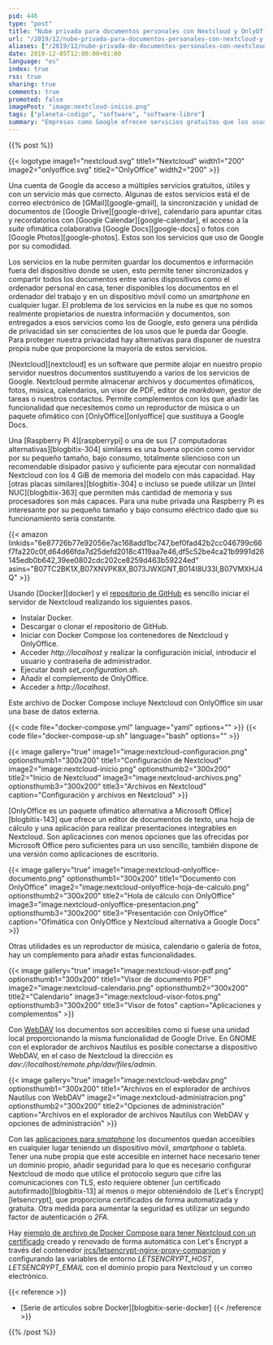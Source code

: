 ```yaml
---
pid: 446
type: "post"
title: "Nube privada para documentos personales con Nextcloud y OnlyOffice"
url: "/2019/12/nube-privada-para-documentos-personales-con-nextcloud-y-onlyoffice/"
aliases: ["/2019/12/nube-privada-de-documentos-personales-con-nextcloud-y-onlyoffice/"]
date: 2019-12-05T12:00:00+01:00
language: "es"
index: true
rss: true
sharing: true
comments: true
promoted: false
imagePost: "image:nextcloud-inicio.png"
tags: ["planeta-codigo", "software", "software-libre"]
summary: "Empresas como Google ofrecen servicios gratuitos que los usuarios pueden utilizar, algunos de ellos a cambio de entregrarles documentos con información personal con la consiguiente potencial pérdida de privacidad. Algunos de estos servicios son sustituibles con alternativas como Nextcloud y OnlyOffice que permiten a sus usuarios ser dueños de su información ya sea utilizando una Raspberry Pi como servidor que debe ser administrada o incluso en la nube con servicios como DigitalOcean o AWS."
---
```


{{% post %}}

{{< logotype image1="nextcloud.svg" title1="Nextcloud" width1="200" image2="onlyoffice.svg" title2="OnlyOffice" width2="200" >}}

Una cuenta de Google da acceso a múltiples servicios gratuitos, útiles y con un servicio más que correcto. Algunas de estos servicios está el de correo electrónico de [GMail][google-gmail], la sincronización y unidad de documentos de [Google Drive][google-drive], calendario para apuntar citas y recordatorios con [Google Calendar][google-calendar], el acceso a la _suite_ ofimática colaborativa [Google Docs][google-docs] o fotos con [Google Photos][google-photos]. Estos son los servicios que uso de Google por su comodidad.

Los servicios en la nube permiten guardar los documentos e información fuera del dispositivo donde se usen, esto permite tener sincronizados y compartir todos los documentos entre varios dispositivos como el ordenador personal en casa, tener disponibles los documentos en el ordenador del trabajo y en un dispositivo móvil como un _smartphone_ en cualquier lugar. El problema de los servicios en la nube es que no somos realmente propietarios de nuestra información y documentos, son entregados a esos servicios como los de Google, esto genera una pérdida de privacidad sin ser conscientes de los usos que le pueda dar Google. Para proteger nuestra privacidad hay alternativas para disponer de nuestra propia nube que proporcione la mayoría de estos servicios.

[Nextcloud][nextcloud] es un software que permite alojar en nuestro propio servidor nuestros documentos sustituyendo a varios de los servicios de Google. Nextcloud permite almacenar archivos y documentos ofimáticos, fotos, música, calendarios, un visor de PDF, editor de _markdown_, gestor de tareas o nuestros contactos. Permite complementos con los que añadir las funcionalidad que necesitemos como un reproductor de música o un paquete ofimático con [OnlyOffice][onlyoffice] que sustituya a Google Docs.

Una [Raspberry Pi 4][raspberrypi] o una de sus [7 computadoras alternativas][blogbitix-304] similares es una buena opción como servidor por su pequeño tamaño, bajo consumo, totalmente silencioso con un recomendable disipador pasivo y suficiente para ejecutar con normalidad Nextcloud con los 4 GiB de memoria del modelo con más capacidad. Hay [otras placas similares][blogbitix-304] o incluso se puede utilizar un [Intel NUC][blogbitix-363] que permiten más cantidad de memoria y sus procesadores son más capaces. Para una nube privada una Raspberry Pi es interesante por su pequeño tamaño y bajo consumo eléctrico dado que su funcionamiento sería constante.

{{< amazon
    linkids="6e87726b77e92056e7ac168add1bc747,bef0fad42b2cc046799c66f7fa220c0f,d64d66fda7d25defd2018c4119aa7e46,df5c52be4ca21b9991d26145edb0b642,39ee0802cdc202ce8259d463b59224ed"
    asins="B07TC2BK1X,B07XNVPK8X,B073JWXGNT,B014I8U33I,B07VMXHJ4Q" >}}

Usando [Docker][docker] y el [repositorio de GitHub](https://github.com/ONLYOFFICE/docker-onlyoffice-nextcloud) es sencillo iniciar el servidor de Nextcloud realizando los siguientes pasos.

* Instalar Docker.
* Descargar o clonar el repositorio de GitHub.
* Iniciar con Docker Compose los contenedores de Nextcloud y OnlyOffice.
* Acceder _http\://localhost_ y realizar la configuración inicial, introducir el usuario y contraseña de administrador.
* Ejecutar _bash set_configuration.sh_.
* Añadir el complemento de OnlyOffice.
* Acceder a _http\://localhost_.

Este archivo de Docker Compose incluye Nextcloud con OnlyOffice sin usar una base de datos externa.

{{< code file="docker-compose.yml" language="yaml" options="" >}}
{{< code file="docker-compose-up.sh" language="bash" options="" >}}

{{< image
    gallery="true"
    image1="image:nextcloud-configuracion.png" optionsthumb1="300x200" title1="Configuración de Nextcloud"
    image2="image:nextcloud-inicio.png" optionsthumb2="300x200" title2="Inicio de Nextcluod"
    image3="image:nextcloud-archivos.png" optionsthumb3="300x200" title3="Archivos en Nextcloud"
    caption="Configuración y archivos en Nextcloud" >}}

[OnlyOffice es un paquete ofimático alternativa a Microsoft Office][blogbitix-143] que ofrece un editor de documentos de texto, una hoja de cálculo y una aplicación para realizar presentaciones integrables en Nextcloud. Son aplicaciones con menos opciones que las ofrecidas por Microsoft Office pero suficientes para un uso sencillo, también dispone de una versión como aplicaciones de escritorio.

{{< image
    gallery="true"
    image1="image:nextcloud-onlyoffice-documento.png" optionsthumb1="300x200" title1="Documento con OnlyOffice"
    image2="image:nextcloud-onlyoffice-hoja-de-calculo.png" optionsthumb2="300x200" title2="Hola de cálculo con OnlyOffice"
    image3="image:nextcloud-onlyoffice-presentacion.png" optionsthumb3="300x200" title3="Presentación con OnlyOffice"
    caption="Ofimática con OnlyOffice y Nextcloud alternativa a Google Docs" >}}

Otras utilidades es un reproductor de música, calendario o galería de fotos, hay un complemento para añadir estas funcionalidades.

{{< image
    gallery="true"
    image1="image:nextcloud-visor-pdf.png" optionsthumb1="300x200" title1="Visor de documento PDF"
    image2="image:nextcloud-calendario.png" optionsthumb2="300x200" title2="Calendario"
    image3="image:nextcloud-visor-fotos.png" optionsthumb3="300x200" title3="Visor de fotos"
    caption="Aplicaciones y complementos" >}}

Con [WebDAV](https://en.wikipedia.org/wiki/WebDAV) los documentos son accesibles como si fuese una unidad local proporcionando la misma funcionalidad de Google Drive. En GNOME con el explorador de archivos Nautilus es posible conectarse a dispositivo WebDAV, en el caso de Nextcloud la dirección es _dav\://localhost/remote.php/dav/files/admin_.

{{< image
    gallery="true"
    image1="image:nextcloud-webdav.png" optionsthumb1="300x200" title1="Archivos en el explorador de archivos Nautilus con WebDAV"
    image2="image:nextcloud-administracion.png" optionsthumb2="300x200" title2="Opciones de administración"
    caption="Archivos en el explorador de archivos Nautilus con WebDAV y opciones de administración" >}}

Con las [aplicaciones para _smatphone_](https://nextcloud.com/install/#) los documentos quedan accesibles en cualquier lugar teniendo un dispositivo móvil, _smartphone_ o tableta. Tener una nube propia que esté accesible en internet hace necesario tener un dominio propio, añadir seguridad para lo que es necesario configurar Nextcloud de modo que utilice el protocolo seguro que cifre las comunicaciones con TLS, esto requiere obtener [un certificado autofirmado][blogbitix-13] al menos o mejor obteniéndolo de [Let's Encrypt][letsencrypt], que proporciona certificados de forma automatizada y gratuita. Otra medida para aumentar la seguridad es utilizar un segundo factor de autenticación o _2FA_.

Hay [ejemplo de archivo de Docker Compose para tener Nextcloud con un certificado](https://github.com/nextcloud/docker/blob/master/.examples/docker-compose/with-nginx-proxy/postgres/fpm/docker-compose.yml) creado y renovado de forma automática con Let's Encrypt a través del contenedor [jrcs/letsencrypt-nginx-proxy-companion](https://github.com/JrCs/docker-letsencrypt-nginx-proxy-companion) y configurando las variables de entorno _LETSENCRYPT\_HOST_, _LETSENCRYPT\_EMAIL_ con el dominio propio para Nextcloud y un correo electrónico.

{{< reference >}}
* [Serie de artículos sobre Docker][blogbitix-serie-docker]
{{< /reference >}}

{{% /post %}}
